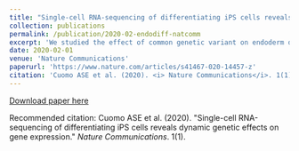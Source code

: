 ```yaml
---
title: "Single-cell RNA-sequencing of differentiating iPS cells reveals dynamic genetic effects on gene expression"
collection: publications
permalink: /publication/2020-02-endodiff-natcomm
excerpt: 'We studied the effect of common genetic variant on endoderm differentiation of iPSCs at single cell resolution'
date: 2020-02-01
venue: 'Nature Communications'
paperurl: 'https://www.nature.com/articles/s41467-020-14457-z'
citation: 'Cuomo ASE et al. (2020). <i> Nature Communications</i>. 1(1).'
---
```


[Download paper here](http://academicpages.github.io/files/paper1.pdf)

Recommended citation: Cuomo ASE et al. (2020). "Single-cell RNA-sequencing of differentiating iPS cells reveals dynamic genetic effects on gene expression." <i>Nature Communications</i>. 1(1).
